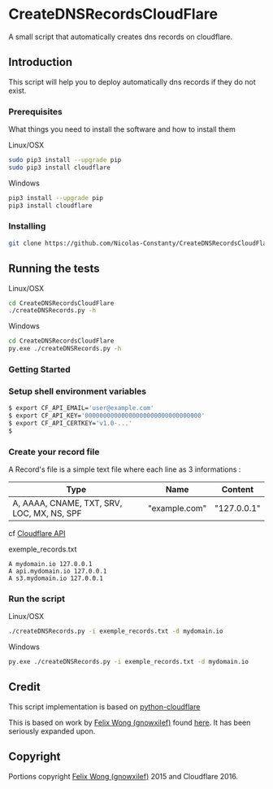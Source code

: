 # CreateDNSRecordsCloudFlare
A small script that automatically creates dns records on cloudflare.

## Introduction

This script will help you to deploy automatically dns records if they do not exist.

### Prerequisites

What things you need to install the software and how to install them

Linux/OSX
```bash
sudo pip3 install --upgrade pip
sudo pip3 install cloudflare
```

Windows
```bash
pip3 install --upgrade pip
pip3 install cloudflare
```

### Installing

```bash
git clone https://github.com/Nicolas-Constanty/CreateDNSRecordsCloudFlare.git
```

## Running the tests

Linux/OSX

```bash
cd CreateDNSRecordsCloudFlare
./createDNSRecords.py -h
```

Windows

```bash
cd CreateDNSRecordsCloudFlare
py.exe ./createDNSRecords.py -h
```

### Getting Started
### Setup shell environment variables
```bash
$ export CF_API_EMAIL='user@example.com'
$ export CF_API_KEY='00000000000000000000000000000000'
$ export CF_API_CERTKEY='v1.0-...'
$
```
### Create your record file

A Record's file is a simple text file where each line as 3 informations :

| Type | Name | Content        |
| ----------------------------------------------- |:-------------:| --------------|
| A, AAAA, CNAME, TXT, SRV, LOC, MX, NS, SPF | "example.com" | "127.0.0.1" |
cf [Cloudflare API](https://api.cloudflare.com/#dns-records-for-a-zone-create-dns-record)

exemple_records.txt
```
A mydomain.io 127.0.0.1
A api.mydomain.io 127.0.0.1
A s3.mydomain.io 127.0.0.1
```

### Run the script

Linux/OSX

```bash
./createDNSRecords.py -i exemple_records.txt -d mydomain.io
```

Windows

```bash
py.exe ./createDNSRecords.py -i exemple_records.txt -d mydomain.io
```

## Credit
This script implementation is based on [python-cloudflare](https://github.com/cloudflare/python-cloudflare/blob/master/README.md)

This is based on work by [Felix Wong (gnowxilef)](https://github.com/gnowxilef) found [here](https://github.com/cloudflare-api/python-cloudflare-v4).
It has been seriously expanded upon.

## Copyright

Portions copyright [Felix Wong (gnowxilef)](https://github.com/gnowxilef) 2015 and Cloudflare 2016.
